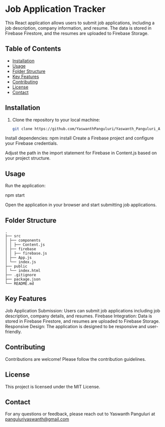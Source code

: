# Job Application Tracker

This React application allows users to submit job applications, including a job description, company information, and resume. The data is stored in Firebase Firestore, and the resumes are uploaded to Firebase Storage.

## Table of Contents

- [Installation](#installation)
- [Usage](#usage)
- [Folder Structure](#folder-structure)
- [Key Features](#key-features)
- [Contributing](#contributing)
- [License](#license)
- [Contact](#contact)

## Installation

1. Clone the repository to your local machine:

   ```bash
   git clone https://github.com/YaswanthPanguluri/Yaswanth_Panguluri_ATS
Install dependencies:
npm install
Create a Firebase project and configure your Firebase credentials.

Adjust the path in the import statement for Firebase in Content.js based on your project structure.

## Usage
Run the application:

npm start

Open the application in your browser and start submitting job applications.

## Folder Structure

```
.
├── src
│ ├── components
│ │ ├── Content.js
│ ├── firebase
│ │ ├── firebase.js
│ ├── App.js
│ └── index.js
├── public
│ └── index.html
├── .gitignore
├── package.json
└── README.md
```
## Key Features
Job Application Submission: Users can submit job applications including job description, company details, and resumes.
Firebase Integration: Data is stored in Firebase Firestore, and resumes are uploaded to Firebase Storage.
Responsive Design: The application is designed to be responsive and user-friendly.

## Contributing
Contributions are welcome! Please follow the contribution guidelines.

## License
This project is licensed under the MIT License.

## Contact
For any questions or feedback, please reach out to Yaswanth Panguluri at panguluriyaswanth@gmail.com
